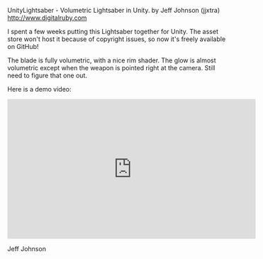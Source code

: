 UnityLightsaber - Volumetric Lightsaber in Unity.
by Jeff Johnson (jjxtra)
http://www.digitalruby.com

I spent a few weeks putting this Lightsaber together for Unity. The asset store won't host it because of copyright issues, so now it's freely available on GitHub!

The blade is fully volumetric, with a nice rim shader. The glow is almost volumetric except when the weapon is pointed right at the camera. Still need to figure that one out.

Here is a demo video:

<iframe width="560" height="315" src="https://www.youtube.com/embed/qfCQdwYs23I" frameborder="0" allowfullscreen></iframe>

Jeff Johnson


